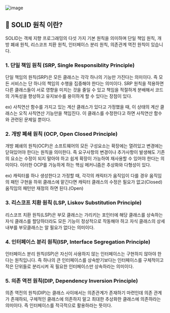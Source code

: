 ![image](https://user-images.githubusercontent.com/96826217/212465069-0bb099a7-339b-47d9-b0c6-0ee68a14b0e7.png)

## **🔎 SOLID 원칙 이란?**

SOLID는 객체 지향 프로그래밍의 다섯 가지 기본 원칙을 의미하며 단일 책임 원칙, 개방 폐쇄 원칙, 리스코프 치환 원칙, 인터페이스 분리 원칙, 의존관계 역전 원칙이 있습니다.

### 1\. 단일 책임 원칙 (SRP, Single Responsiblity Principle)

단일 책임의 원칙(SRP)은 모든 클래스는 각각 하나의 기능만 가진다는 의미이다. 즉 모든 서비스는 단 하나의 책임의 수행을 집중해야 한다는 의미이다. SRP 원칙을 적용하면 다른 클래스들이 서로 영향을 미치는 것을 줄일 수 있고 책임을 적절하게 분배해서 코드의 가독성을 향상하고 유지보수를 용이하게 할 수 있다는 장점이 있다.

ex) 사칙연산 함수를 가지고 있는 계산 클래스가 있다고 가정했을 때, 이 상태의 계산 클래스는 오직 사칙연산 기능만을 책임진다. 이 클래스를 수정한다고 하면 사칙연산 함수와 관련된 문제일 뿐이다.

### 2\. 개방 폐쇄 원칙 (OCP, Open Closed Principle)

개방 폐쇄의 원칙(OCP)은 소프트웨어의 모든 구성요소는 확장에는 열려있고 변경에는 닫혀있어야 한다는 원칙을 의미한다. 즉 요구사항의 변경이나 추가사항이 발생해도 기존의 요소는 수정이 되지 말아야 하고 쉽게 확장이 가능하여 재사용할 수 있어야 한다는 의미이다. 이러한 OCP를 가능하게 하는 핵심 메커니즘은 추상화와 다형성이 있다.

ex) 캐릭터를 하나 생성한다고 가정할 때, 각각의 캐릭터가 움직임이 다를 경우 움직임의 패턴 구현을 하위 클래스에 맡긴다면 캐릭터 클래스의 수정은 필요가 없고(Closed) 움직임의 패턴만 재정의 하면 된다.(Open)

### 3\. 리스코프 치환 원칙 (LSP, Liskov Substitution Principle)

리스코프 치환 원칙(LSP)은 부모 클래스는 가리키는 포인터에 해당 클래스를 상속하는 자식 클래스를 할당하더라도 모든 기능이 정상적으로 작동해야 하고 자식 클래스의 상세 내부를 부모클래스는 알 필요가 없다는 의미이다.

### 4\. 인터페이스 분리 원칙(ISP, Interface Segregation Principle)

인터페이스 분리 원칙(ISP)은 자신이 사용하지 않는 인터페이스는 구현하지 않아야 한다는 원칙입니다. 즉 하나의 큰 인터페이스를 상속받기보다는 인터페이스를 구체적이고 작은 단위들로 분리시켜 꼭 필요한 인터페이스만 상속하라는 의미이다.

### 5\. 의존 역전 원칙(DIP, Dependency Inversion Principle)

의존 역전의 원칙(DIP)는 클래스 사이에서는 의존관계가 존재하기 마련인데 의존 관계가 존재하되, 구체적인 클래스에 의존하지 말고 최대한 추상화한 클래스에 의존하라는 의미이다. 즉 인터페이스를 적극적으로 활용하라는 뜻이다.
